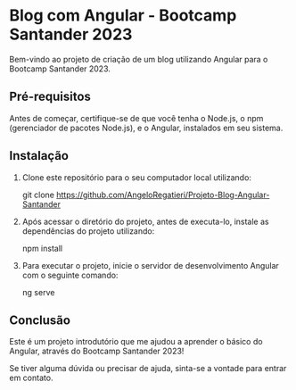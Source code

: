 # Blog com Angular - Bootcamp Santander 2023

Bem-vindo ao projeto de criação de um blog utilizando Angular para o Bootcamp Santander 2023. 
## Pré-requisitos
Antes de começar, certifique-se de que você tenha o Node.js, o npm (gerenciador de pacotes Node.js), e o Angular, instalados em seu sistema.

## Instalação
1. Clone este repositório para o seu computador local utilizando:

    git clone https://github.com/AngeloRegatieri/Projeto-Blog-Angular-Santander

2. Após acessar o diretório do projeto, antes de executa-lo, instale as dependências do projeto utilizando:

    npm install

3. Para executar o projeto, inicie o servidor de desenvolvimento Angular com o seguinte comando:

    ng serve

## Conclusão
Este é um projeto introdutório que me ajudou a aprender o básico do Angular, através do Bootcamp Santander 2023!

Se tiver alguma dúvida ou precisar de ajuda, sinta-se a vontade para entrar em contato.
